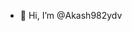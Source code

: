 - 👋 Hi, I’m @Akash982ydv

<!---
Akash982ydv/Akash982ydv is a ✨ special ✨ repository because its `README.md` (this file) appears on your GitHub profile.
You can click the Preview link to take a look at your changes.
--->
